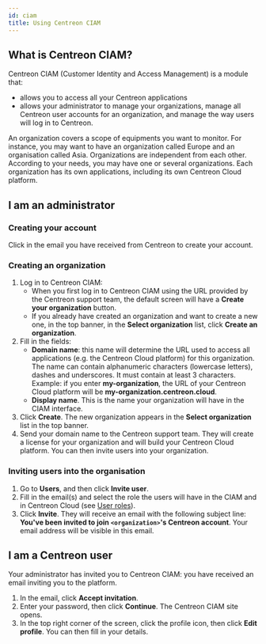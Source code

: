 ```yaml
---
id: ciam
title: Using Centreon CIAM
---
```


## What is Centreon CIAM?

Centreon CIAM (Customer Identity and Access Management) is a module that:

- allows you to access all your Centreon applications
- allows your administrator to manage your organizations, manage all Centreon user accounts for an organization, and manage the way users will log in to Centreon.

An organization covers a scope of equipments you want to monitor. For instance, you may want to have an organization called Europe and an organisation called Asia. Organizations are independent from each other. According to your needs, you may have one or several organizations. Each organization has its own applications, including its own Centreon Cloud platform.

## I am an administrator

### Creating your account

Click in the email you have received from Centreon to create your account.

### Creating an organization

1. Log in to Centreon CIAM:
   - When you first log in to Centreon CIAM using the URL provided by the Centreon support team, the default screen will have a **Create your organization** button.
   - If you already have created an organization and want to create a new one, in the top banner, in the **Select organization** list, click **Create an organization**.
2. Fill in the fields:
   - **Domain name**: this name will determine the URL used to access all applications (e.g. the Centreon Cloud platform) for this organization. The name can contain alphanumeric characters (lowercase letters), dashes and underscores. It must contain at least 3 characters. Example: if you enter **my-organization**, the URL of your Centreon Cloud platform will be **my-organization.centreon.cloud**.
   - **Display name**. This is the name your organization will have in the CIAM interface.
3. Click **Create**. The new organization appears in the **Select organization** list in the top banner.
4. Send your domain name to the Centreon support team. They will create a license for your organization and will build your Centreon Cloud platform. You can then invite users into your organization.

### Inviting users into the organisation

1. Go to **Users**, and then click **Invite user**.
2. Fill in the email(s) and select the role the users will have in the CIAM and in Centreon Cloud (see [User roles](../users#user-roles)).
3. Click **Invite**. They will receive an email with the following subject line: **You've been invited to join `<organization>`'s Centreon account**. Your email address will be visible in this email.

## I am a Centreon user

Your administrator has invited you to Centreon CIAM: you have received an email inviting you to the platform.

1. In the email, click **Accept invitation**.
2. Enter your password, then click **Continue**. The Centreon CIAM site opens.
3. In the top right corner of the screen, click the profile icon, then click **Edit profile**. You can then fill in your details.